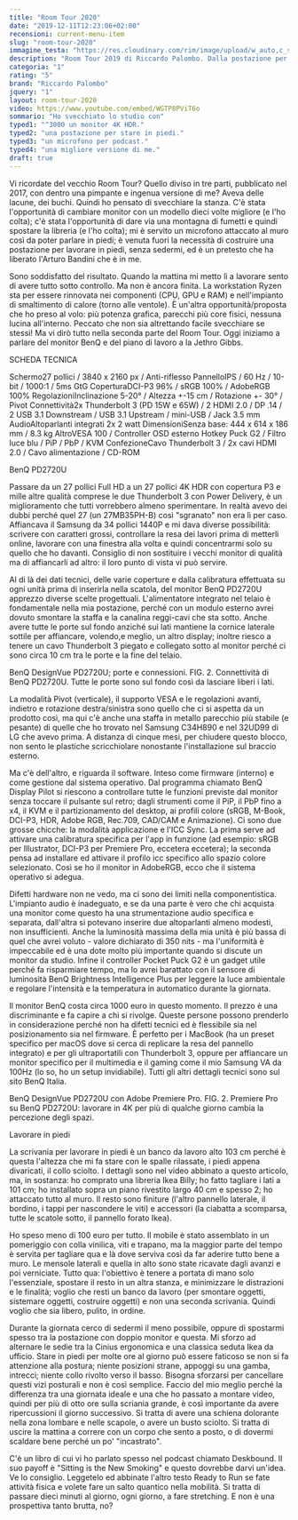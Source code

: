 ```yaml
---
title: "Room Tour 2020"
date: "2019-12-11T12:23:06+02:00"
recensioni: current-menu-item
slug: "room-tour-2020"
immagine_testa: "https://res.cloudinary.com/rim/image/upload/w_auto,c_scale,q_auto,f_auto/v1566984083/recensioni/canon-g7x-mark3.jpg"
description: "Room Tour 2019 di Riccardo Palombo. Dalla postazione per lavorare in piedi al monitor BenQ PD2720U, ideale per la grafica."
categoria: "1"
rating: "5"
brand: "Riccardo Palombo"
jquery: "1"
layout: room-tour-2020
video: https://www.youtube.com/embed/WGTP8PViT6o
sommario: "Ho svecchiato lo studio con"
typed1: "^3000 un monitor 4K HDR."
typed2: "una postazione per stare in piedi."
typed3: "un microfono per podcast."
typed4: "una migliore versione di me."
draft: true
---
```


Vi ricordate del vecchio Room Tour? Quello diviso in tre parti, pubblicato nel 2017, con dentro una pimpante e ingenua versione di me? Aveva delle lacune, dei buchi. Quindi ho pensato di svecchiare la stanza. C'è stata l'opportunità di cambiare monitor con un modello dieci volte migliore (e l'ho colta); c'è stata l'opportunità di dare via una montagna di fumetti e quindi spostare la libreria (e l'ho colta); mi è servito un microfono attaccato al muro così da poter parlare in piedi; è venuta fuori la necessità di costruire una postazione per lavorare in piedi, senza sedermi, ed è un pretesto che ha liberato l'Arturo Bandini che è in me.

Sono soddisfatto del risultato. Quando la mattina mi metto lì a lavorare sento di avere tutto sotto controllo. Ma non è ancora finita. La workstation Ryzen sta per essere rinnovata nei componenti (CPU, GPU e RAM) e nell'impianto di smaltimento di calore (torno alle ventole). È un'altra opportunità/proposta che ho preso al volo: più potenza grafica, parecchi più core fisici, nessuna lucina all'interno. Peccato che non sia altrettando facile svecchiare se stessi! Ma vi dirò tutto nella seconda parte del Room Tour. Oggi iniziamo a parlare del monitor BenQ e del piano di lavoro a la Jethro Gibbs.

SCHEDA TECNICA

Schermo27 pollici / 3840 x 2160 px / Anti-riflesso PannelloIPS / 60 Hz / 10-bit / 1000:1 / 5ms GtG CoperturaDCI-P3 96% / sRGB 100% / AdobeRGB 100% RegolazioniInclinazione 5-20° / Altezza +-15 cm / Rotazione +- 30° / Pivot Connettività2x Thunderbolt 3 (PD 15W e 65W) / 2 HDMI 2.0 / DP .14 / 2 USB 3.1 Downstream / USB 3.1 Upstream / mini-USB / Jack 3.5 mm AudioAltoparlanti integrati 2x 2 watt DimensioniSenza base: 444 x 614 x 186 mm / 8.3 kg AltroVESA 100 / Controller OSD esterno Hotkey Puck G2 / Filtro luce blu / PiP / PbP / KVM ConfezioneCavo Thunderbolt 3 / 2x cavi HDMI 2.0 / Cavo alimentazione / CD-ROM


BenQ PD2720U

Passare da un 27 pollici Full HD a un 27 pollici 4K HDR con copertura P3 e mille altre qualità comprese le due Thunderbolt 3 con Power Delivery, è un miglioramento che tutti vorrebbero almeno sperimentare. In realtà avevo dei dubbi perché quel 27 (un 27MB35PH-B) così "sgranato" non era lì per caso. Affiancava il Samsung da 34 pollici 1440P e mi dava diverse possibilità: scrivere con caratteri grossi, controllare la resa dei lavori prima di metterli online, lavorare con una finestra alla volta e quindi concentrarmi solo su quello che ho davanti. Consiglio di non sostituire i vecchi monitor di qualità ma di affiancarli ad altro: il loro punto di vista vi può servire.

Al di là dei dati tecnici, delle varie coperture e dalla calibratura effettuata su ogni unità prima di inserirla nella scatola, del monitor BenQ PD2720U apprezzo diverse scelte progettuali. L'alimentatore integrato nel telaio è fondamentale nella mia postazione, perché con un modulo esterno avrei dovuto smontare la staffa e la canalina reggi-cavi che sta sotto. Anche avere tutte le porte sul fondo anziché sui lati mantiene la cornice laterale sottile per affiancare, volendo,e meglio, un altro display; inoltre riesco a tenere un cavo Thunderbolt 3 piegato e collegato sotto al monitor perché ci sono circa 10 cm tra le porte e la fine del telaio.

BenQ DesignVue PD2720U; porte e connessioni.
FIG. 2. Connettività di BenQ PD2720U. Tutte le porte sono sul fondo così da lasciare liberi i lati.

La modalità Pivot (verticale), il supporto VESA e le regolazioni avanti, indietro e rotazione destra/sinistra sono quello che ci si aspetta da un prodotto così, ma qui c'è anche una staffa in metallo parecchio più stabile (e pesante) di quelle che ho trovato nel Samsung C34H890 e nel 32UD99 di LG che avevo prima. A distanza di cinque mesi, per chiudere questo blocco, non sento le plastiche scricchiolare nonostante l'installazione sul braccio esterno.

Ma c'è dell'altro, e riguarda il software. Inteso come firmware (interno) e come gestione dal sistema operativo. Dal programma chiamato BenQ Display Pilot si riescono a controllare tutte le funzioni previste dal monitor senza toccare il pulsante sul retro; dagli strumenti come il PiP, il PbP fino a x4, il KVM e il partizionamento del desktop, ai profili colore (sRGB, M-Book, DCI-P3, HDR, Adobe RGB, Rec.709, CAD/CAM e Animazione). Ci sono due grosse chicche: la modalità applicazione e l'ICC Sync. La prima serve ad attivare una calibratura specifica per l'app in funzione (ad esempio: sRGB per Illustrator, DCI-P3 per Premiere Pro, eccetera eccetera); la seconda pensa ad installare ed attivare il profilo icc specifico allo spazio colore selezionato. Così se ho il monitor in AdobeRGB, ecco che il sistema operativo si adegua.

Difetti hardware non ne vedo, ma ci sono dei limiti nella componentistica. L'impianto audio è inadeguato, e se da una parte è vero che chi acquista una monitor come questo ha una strumentazione audio specifica e separata, dall'altra si potevano inserire due altoparlanti almeno modesti, non insufficienti. Anche la luminosità massima della mia unità è più bassa di quel che avrei voluto - valore dichiarato di 350 nits - ma l'uniformità è impeccabile ed è una dote molto più importante quando si discute un monitor da studio. Infine il controller Pocket Puck G2 è un gadget utile perché fa risparmiare tempo, ma lo avrei barattato con il sensore di luminosità BenQ Brightness Intelligence Plus per leggere la luce ambientale e regolare l'intensità e la temperatura in automatico durante la giornata.

Il monitor BenQ costa circa 1000 euro in questo momento. Il prezzo è una discriminante e fa capire a chi si rivolge. Queste persone possono prenderlo in considerazione perché non ha difetti tecnici ed è flessibile sia nel posizionamento sia nel firmware. È perfetto per i MacBook (ha un preset specifico per macOS dove si cerca di replicare la resa del pannello integrato) e per gli ultraportatili con Thunderbolt 3, oppure per affiancare un monitor specifico per il multimedia e il gaming come il mio Samsung VA da 100Hz (lo so, ho un setup invidiabile). Tutti gli altri dettagli tecnici sono sul sito BenQ Italia.

BenQ DesignVue PD2720U con Adobe Premiere Pro.
FIG. 2. Premiere Pro su BenQ PD2720U: lavorare in 4K per più di qualche giorno cambia la percezione degli spazi.

Lavorare in piedi

La scrivania per lavorare in piedi è un banco da lavoro alto 103 cm perché è questa l'altezza che mi fa stare con le spalle rilassate, i piedi appena divaricati, il collo sciolto. I dettagli sono nel video abbinato a questo articolo, ma, in sostanza: ho comprato una libreria Ikea Billy; ho fatto tagliare i lati a 101 cm; ho installato sopra un piano rivestito largo 40 cm e spesso 2; ho attaccato tutto al muro. Il resto sono finiture (l'altro pannello laterale, il bordino, i tappi per nascondere le viti) e accessori (la ciabatta a scomparsa, tutte le scatole sotto, il pannello forato Ikea).

Ho speso meno di 100 euro per tutto. Il mobile è stato assemblato in un pomeriggio con colla vinilica, viti e trapano, ma la maggior parte del tempo è servita per tagliare qua e là dove serviva così da far aderire tutto bene a muro. Le mensole laterali e quella in alto sono state ricavate dagli avanzi e poi verniciate. Tutto qua: l'obiettivo è tenere a portata di mano solo l'essenziale, spostare il resto in un altra stanza, e minimizzare le distrazioni e le finalità; voglio che resti un banco da lavoro (per smontare oggetti, sistemare oggetti, costruire oggetti) e non una seconda scrivania. Quindi voglio che sia libero, pulito, in ordine.

Durante la giornata cerco di sedermi il meno possibile, oppure di spostarmi spesso tra la postazione con doppio monitor e questa. Mi sforzo ad alternare le sedie tra la Cinius ergonomica e una classica seduta Ikea da ufficio. Stare in piedi per molte ore al giorno può essere faticoso se non si fa attenzione alla postura; niente posizioni strane, appoggi su una gamba, intrecci; niente collo rivolto verso il basso. Bisogna sforzarsi per cancellare questi vizi posturali e non è così semplice. Faccio del mio meglio perché la differenza tra una giornata ideale e una che ho passato a montare video, quindi per più di otto ore sulla scriania grande, è così importante da avere ripercussioni il giorno successivo. Si tratta di avere una schiena dolorante nella zona lombare e nelle scapole, o avere un busto sciolto. Si tratta di uscire la mattina a correre con un corpo che sento a posto, o di dovermi scaldare bene perché un po' "incastrato".

C'è un libro di cui vi ho parlato spesso nel podcast chiamato Deskbound. Il suo payoff è "Sitting is the New Smoking" e questo dovrebbe darvi un'idea. Ve lo consiglio. Leggetelo ed abbinate l'altro testo Ready to Run se fate attività fisica e volete fare un salto quantico nella mobilità. Si tratta di passare dieci minuti al giorno, ogni giorno, a fare stretching. E non è una prospettiva tanto brutta, no?
